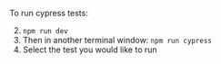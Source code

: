 To run cypress tests:

2. `npm run dev`
3. Then in another terminal window: `npm run cypress`
4. Select the test you would like to run
